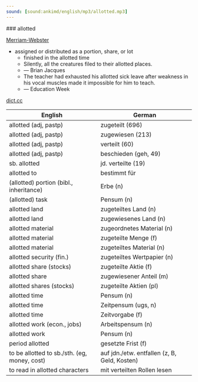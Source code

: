 ```yaml
---
sound: [sound:ankimd/english/mp3/allotted.mp3]
---
```


\### allotted

[Merriam-Webster](https://www.merriam-webster.com/dictionary/allotted)

- assigned or distributed as a portion, share, or lot
    - finished in the allotted time
    - Silently, all the creatures filed to their allotted places.
    - — Brian Jacques
    - The teacher had exhausted his allotted sick leave after weakness in his vocal muscles made it impossible for him to teach.
    - — Education Week

[dict.cc](https://www.dict.cc/allotted)

| English        | German       |
| -------------- | ------------ |
| allotted (adj, pastp) | zugeteilt (696) |
| allotted (adj, pastp) | zugewiesen (213) |
| allotted (adj, pastp) | verteilt (60) |
| allotted (adj, pastp) | beschieden (geh, 49) |
| sb. allotted | jd. verteilte (19) |
| allotted to | bestimmt für |
| (allotted) portion (bibl., inheritance) | Erbe (n) |
| (allotted) task | Pensum (n) |
| allotted land | zugeteiltes Land (n) |
| allotted land | zugewiesenes Land (n) |
| allotted material | zugeordnetes Material (n) |
| allotted material | zugeteilte Menge (f) |
| allotted material | zugeteiltes Material (n) |
| allotted security (fin.) | zugeteiltes Wertpapier (n) |
| allotted share (stocks) | zugeteilte Aktie (f) |
| allotted share | zugewiesener Anteil (m) |
| allotted shares (stocks) | zugeteilte Aktien (pl) |
| allotted time | Pensum (n) |
| allotted time | Zeitpensum (ugs, n) |
| allotted time | Zeitvorgabe (f) |
| allotted work (econ., jobs) | Arbeitspensum (n) |
| allotted work | Pensum (n) |
| period allotted | gesetzte Frist (f) |
| to be allotted to sb./sth. (eg, money, cost) | auf jdn./etw. entfallen (z, B, Geld, Kosten) |
| to read in allotted characters | mit verteilten Rollen lesen |
